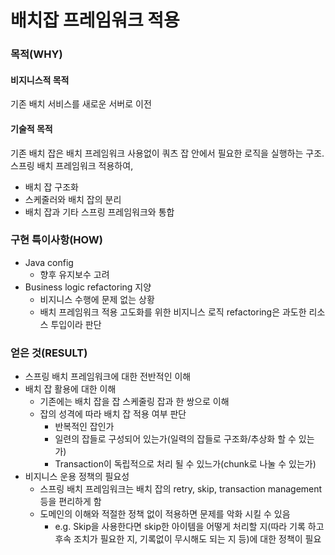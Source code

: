 # 배치잡 프레임워크 적용
### 목적(WHY)
#### 비지니스적 목적
기존 배치 서비스를 새로운 서버로 이전
#### 기술적 목적
기존 배치 잡은 배치 프레임워크 사용없이 쿼츠 잡 안에서 필요한 로직을 실행하는 구조.
스프링 배치 프레임워크 적용하여,

- 배치 잡 구조화
- 스케줄러와 배치 잡의 분리
- 배치 잡과 기타 스프링 프레임워크와 통합

### 구현 특이사항(HOW)
- Java config
	- 향후 유지보수 고려
- Business logic refactoring 지양
	- 비지니스 수행에 문제 없는 상황
	- 배치 프레임워크 적용 고도화를 위한 비지니스 로직 refactoring은 과도한 리소스 투입이라 판단

### 얻은 것(RESULT)
- 스프링 배치 프레임워크에 대한 전반적인 이해
- 배치 잡 활용에 대한 이해
	- 기존에는 배치 잡을 잡 스케줄링 잡과 한 쌍으로 이해
	- 잡의 성격에 따라 배치 잡 적용 여부 판단
		- 반복적인 잡인가
		- 일련의 잡들로 구성되어 있는가(일력의 잡들로 구조화/추상화 할 수 있는가)
		- Transaction이 독립적으로 처리 될 수 있느가(chunk로 나눌 수 있는가)
- 비지니스 운용 정책의 필요성
	- 스프링 배치 프레임워크는 배치 잡의 retry, skip, transaction management 등을 편리하게 함
	- 도메인의 이해와 적절한 정책 없이 적용하면 문제를 악화 시킬 수 있음
		- e.g. Skip을 사용한다면 skip한 아이템을 어떻게 처리할 지(따라 기록 하고 후속 조치가 필요한 지, 기록없이 무시해도 되는 지 등)에 대한 정책이 필요
